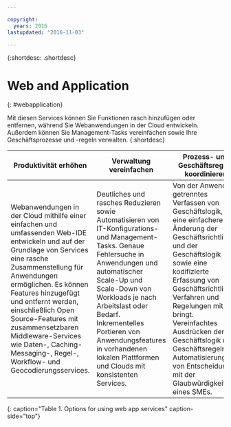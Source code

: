 ```yaml
---

copyright:
  years: 2016
lastupdated: "2016-11-03"

---
```



{:shortdesc: .shortdesc}

# Web and Application
{: #webapplication}

Mit diesen Services können Sie Funktionen rasch hinzufügen oder entfernen, während Sie Webanwendungen in der Cloud entwickeln. Außerdem können Sie Management-Tasks vereinfachen sowie Ihre Geschäftsprozesse und -regeln verwalten.
{:shortdesc}


Produktivität erhöhen | Verwaltung vereinfachen | Prozess- und Geschäftsregeln koordinieren
--- | --- | ---
Webanwendungen in der Cloud mithilfe einer einfachen und umfassenden Web-IDE entwickeln und auf der Grundlage von Services eine rasche Zusammenstellung für Anwendungen ermöglichen. Es können Features hinzugefügt und entfernt werden, einschließlich Open Source-Features mit zusammensetzbaren Middleware-Services wie Daten-, Caching- Messaging-, Regel-, Workflow-  und Geocodierungsservices. | Deutliches und rasches Reduzieren sowie Automatisieren von IT-Konfigurations- und Management-Tasks. Genaue Fehlersuche in Anwendungen und automatischer Scale-Up und Scale-Down von Workloads je nach Arbeitslast oder Bedarf. Inkrementelles Portieren von Anwendungsfeatures in vorhandenen lokalen Plattformen und Clouds mit konsistenten Services. | Von der Anwendung getrenntes Verfassen von Geschäftslogik, was eine einfachere Änderung der Geschäftsrichtlinie und der Geschäftslogik sowie eine kodifizierte Erfassung von Geschäftsrichtlinien, Verfahren und Regelungen mit sich bringt. Vereinfachtes Ausdrücken der Geschäftslogik mit Geschäftsregeln zur Automatisierung von Entscheidungen mit der Glaubwürdigkeit eines SMEs.
{: caption="Table 1. Options for using web app services" caption-side="top"}
